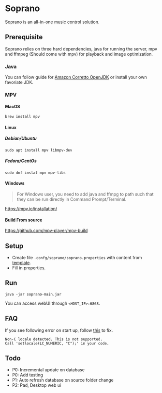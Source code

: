 # Soprano

Soprano is an all-in-one music control solution.  

## Prerequisite
Soprano relies on three hard dependencies, java for running the server, mpv and ffmpeg (Should come with mpv) for playback and image optimization.

### Java
You can follow guide for [Amazon Corretto OpenJDK](https://docs.aws.amazon.com/corretto/latest/corretto-21-ug/what-is-corretto-21.html) or install your own favoriate JDK.

### MPV
#### MacOS

`brew install mpv`

#### Linux
##### Debian/Ubuntu
```
sudo apt install mpv libmpv-dev
```

##### Fedora/CentOs
```
sudo dnf instal mpv mpv-libs
```
#### Windows
> For Windows user, you need to add java and ffmpg to path such that they can be run directly in Command Prompt/Terminal.

https://mpv.io/installation/

#### Build From source

https://github.com/mpv-player/mpv-build


## Setup
 - Create file `.confg/soprano/soprano.properties` with content from [template](https://github.com/zluo01/soprano/blob/main/soprano.properties.template). 
 - Fill in properties.

## Run
```
java -jar soprano-main.jar
```
You can access webUI through `<HOST_IP>:6868`.

## FAQ

If you see following error on start up, follow [this](https://askubuntu.com/a/724343) to fix.

```
Non-C locale detected. This is not supported.
Call 'setlocale(LC_NUMERIC, "C");' in your code.
```

## Todo
 - P0: Incremental update on database
 - P0: Add testing
 - P1: Auto refresh database on source folder change
 - P2: Pad, Desktop web ui
